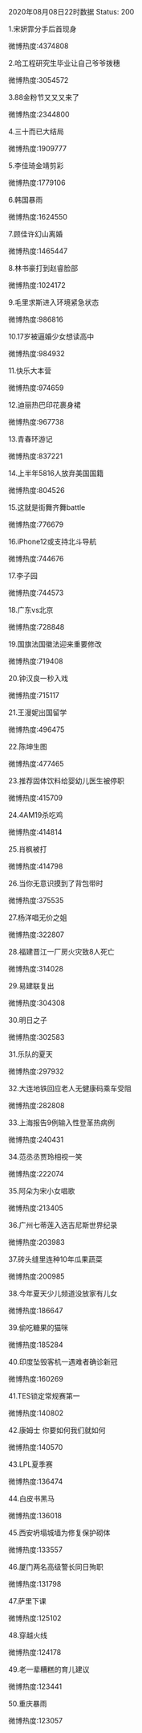 2020年08月08日22时数据
Status: 200

1.宋妍霏分手后首现身

微博热度:4374808

2.哈工程研究生毕业让自己爷爷拨穗

微博热度:3054572

3.88金粉节又又又来了

微博热度:2344800

4.三十而已大结局

微博热度:1909777

5.李佳琦金靖剪彩

微博热度:1779106

6.韩国暴雨

微博热度:1624550

7.顾佳许幻山离婚

微博热度:1465447

8.林书豪打到赵睿脸部

微博热度:1024172

9.毛里求斯进入环境紧急状态

微博热度:986816

10.17岁被逼婚少女想读高中

微博热度:984932

11.快乐大本营

微博热度:974659

12.迪丽热巴印花裹身裙

微博热度:967738

13.青春环游记

微博热度:837221

14.上半年5816人放弃美国国籍

微博热度:804526

15.这就是街舞齐舞battle

微博热度:776679

16.iPhone12或支持北斗导航

微博热度:744676

17.李子园

微博热度:744573

18.广东vs北京

微博热度:728848

19.国旗法国徽法迎来重要修改

微博热度:719408

20.钟汉良一秒入戏

微博热度:715117

21.王漫妮出国留学

微博热度:496475

22.陈坤生图

微博热度:477465

23.推荐固体饮料给婴幼儿医生被停职

微博热度:415709

24.4AM19杀吃鸡

微博热度:414814

25.肖枫被打

微博热度:414798

26.当你无意识摸到了背包带时

微博热度:375535

27.杨洋唱无价之姐

微博热度:322807

28.福建晋江一厂房火灾致8人死亡

微博热度:314028

29.易建联复出

微博热度:304308

30.明日之子

微博热度:302583

31.乐队的夏天

微博热度:297932

32.大连地铁回应老人无健康码乘车受阻

微博热度:282808

33.上海报告9例输入性登革热病例

微博热度:240431

34.范丞丞贾玲相视一笑

微博热度:222074

35.阿朵为宋小女唱歌

微博热度:213405

36.广州七蒂莲入选吉尼斯世界纪录

微博热度:203983

37.砖头缝里连种10年瓜果蔬菜

微博热度:200985

38.今年夏天少儿频道没放家有儿女

微博热度:186647

39.偷吃糖果的猫咪

微博热度:185284

40.印度坠毁客机一遇难者确诊新冠

微博热度:160269

41.TES锁定常规赛第一

微博热度:140802

42.康姆士 你要如何我们就如何

微博热度:140570

43.LPL夏季赛

微博热度:136474

44.白皮书黑马

微博热度:136018

45.西安坍塌城墙为修复保护砌体

微博热度:133557

46.厦门两名高级警长同日殉职

微博热度:131798

47.萨里下课

微博热度:125102

48.穿越火线

微博热度:124178

49.老一辈糟糕的育儿建议

微博热度:123441

50.重庆暴雨

微博热度:123057

